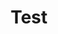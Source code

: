 ---
title: "Test"
passing_percentage: 70
layout: "test"
type: "test"
questions:
  - id: "q1"
    text: "What is the main purpose of Ambassador Edge Stack in this course?"
    type: "single-answer"
    marks: 2
    options:
      - id: "a"
        text: "To manage databases"
      - id: "b"
        text: "To serve as an API Gateway integrated with Meshery"
        is_correct: true
      - id: "c"
        text: "To replace Kubernetes"
      - id: "d"
        text: "To monitor network traffic only"
  - id: "q2"
    text: "Which service meshes are explored in this Ambassador Edge Stack course?"
    type: "multiple-answers"
    marks: 2
    options:
      - id: "a"
        text: "Istio"
        is_correct: true
      - id: "b"
        text: "Linkerd"
        is_correct: true
      - id: "c"
        text: "Consul Connect"
  - id: "q3"
    text: "What is the primary tool used for deploying and visualizing Edge Stack components in this course?"
    type: "short_answer" 
    marks: 2
    correct_answer: "Meshery" 
---